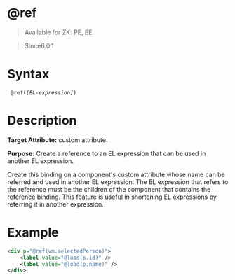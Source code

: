 # @ref
> Available for ZK: PE, EE

> Since6.0.1

Syntax
======

` @ref(`*`[EL-expression]`*`) `

Description
===========

**Target Attribute:** custom attribute.

**Purpose:** Create a reference to an EL expression that can be used in another EL expression.

Create this binding on a component's custom attribute whose name can be referred and used in another EL expression. The EL expression that refers to the reference must be the children of the component that contains the reference binding. This feature is useful in shortening EL expressions by referring it in another expression.

Example
=======

``` xml
<div p="@ref(vm.selectedPerson)">
    <label value="@load(p.id)" />
    <label value="@load(p.name)" />
</div>
```
